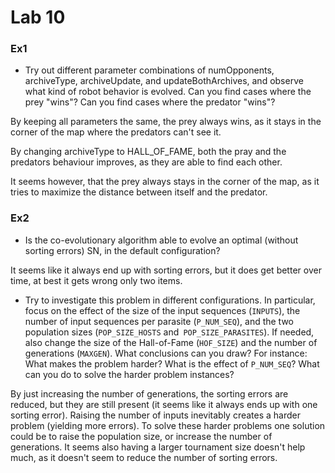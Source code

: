 
# Lab 10

### Ex1

- Try out different parameter combinations of numOpponents, archiveType, archiveUpdate, and updateBothArchives, and observe what kind of robot behavior is evolved. Can you find cases where the prey "wins"? Can you find cases where the predator "wins"?

By keeping all parameters the same, the prey always wins, as it stays in the corner of the map where the predators can't see it.

By changing archiveType to HALL_OF_FAME, both the pray and the predators behaviour improves, as they are able to find each other.

It seems however, that the prey always stays in the corner of the map, as it tries to maximize the distance between itself and the predator.

### Ex2

- Is the co-evolutionary algorithm able to evolve an optimal (without sorting errors) SN, in the default configuration?

It seems like it always end up with sorting errors, but it does get better over time, at best it gets wrong only two items.

- Try to investigate this problem in different configurations. In particular, focus on the effect of the size of the input sequences (`INPUTS`), the number of input sequences per parasite (`P_NUM_SEQ`), and the two population sizes (`POP_SIZE_HOSTS` and` POP_SIZE_PARASITES`). If needed, also change the size of the Hall-of-Fame (`HOF_SIZE`) and the number of generations  (`MAXGEN`). What conclusions can you draw? For instance: What makes the problem harder? What is the effect of `P_NUM_SEQ`? What can you do to solve the harder problem instances?
 
By just increasing the number of generations, the sorting errors are reduced, but they are still present (it seems like it always ends up with one sorting error).
Raising the number of inputs inevitably creates a harder problem (yielding more errors). 
To solve these harder problems one solution could be to raise the population size, or increase the number of generations. 
It seems also having a larger tournament size doesn't help much, as it doesn't seem to reduce the number of sorting errors.